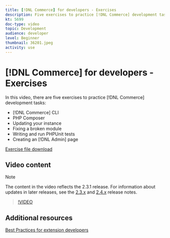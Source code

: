 ```yaml
---
title: [!DNL Commerce] for developers - Exercises
description: Five exercises to practice [!DNL Commerce] development tasks
kt: 5699
doc-type: video
topic: Development
audience: developer
level: Beginner
thumbnail: 36201.jpeg
activity: use
---
```


# [!DNL Commerce] for developers - Exercises

In this video, there are five exercises to practice [!DNL Commerce] development tasks:

- [!DNL Commerce] CLI
- PHP Composer
- Updating your instance
- Fixing a broken module
- Writing and run PHPUnit tests
- Creating an [!DNL Admin] page

[Exercise file download](./assets/FreeIntro2.3.1.zip)

## Video content

>[!NOTE]
>
>The content in the video reflects the 2.3.1 release. For information about updates in later releases, see the [ 2.3.x](https://devdocs.magento.com/guides/v2.3/release-notes/bk-release-notes.html) and [2.4.x](https://devdocs.magento.com/guides/v2.4/release-notes/bk-release-notes.html) release notes.

>[!VIDEO](https://video.tv.adobe.com/v/36201?quality=12&learn=on)

## Additional resources

[Best Practices for extension developers](https://devdocs.magento.com/guides/v2.4/ext-best-practices/bk-ext-best-practices.html)
